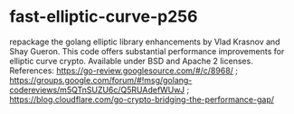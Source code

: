 # fast-elliptic-curve-p256
repackage the golang elliptic library enhancements by Vlad Krasnov and Shay Gueron.  This code offers substantial performance improvements for elliptic curve crypto. Available under BSD and Apache 2 licenses. References: https://go-review.googlesource.com/#/c/8968/  ; https://groups.google.com/forum/#!msg/golang-codereviews/m5QTnSUZU6c/Q5RUAdefWUwJ   ;  https://blog.cloudflare.com/go-crypto-bridging-the-performance-gap/
